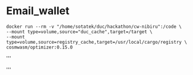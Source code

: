 # Email_wallet
```optimize wasm
docker run --rm -v "/home/sotatek/duc/hackathon/cw-nibiru":/code \
--mount type=volume,source="duc_cache",target=/target \
--mount type=volume,source=registry_cache,target=/usr/local/cargo/registry \
cosmwasm/optimizer:0.15.0
```

'''

'''

